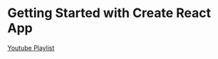 # Getting Started with Create React App

[Youtube Playlist](https://www.youtube.com/playlist?list=PLu0W_9lII9agx66oZnT6IyhcMIbUMNMdt) 